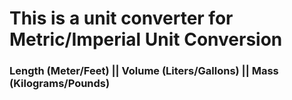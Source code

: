 <h1>This is a unit converter for Metric/Imperial Unit Conversion</h1>
<h3 text-align="center" >Length (Meter/Feet) || Volume (Liters/Gallons) || Mass (Kilograms/Pounds)</h3>

